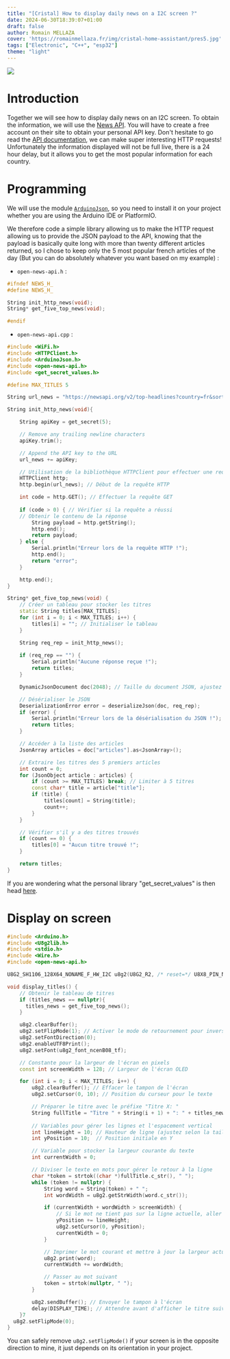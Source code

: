 ```yaml
---
title: "[Cristal] How to display daily news on a I2C screen ?"
date: 2024-06-30T18:39:07+01:00
draft: false
author: Romain MELLAZA
cover: 'https://romainmellaza.fr/img/cristal-home-assistant/pres5.jpg'
tags: ["Electronic", "C++", "esp32"]
theme: "light"
---
```


![](https://i0.wp.com/newsdata.io/blog/wp-content/uploads/2024/01/Snipaste_2021-11-28_13-55-49.jpg?fit=701%2C351&ssl=1)

# Introduction 
Together we will see how to display daily news on an I2C screen. To obtain the information, we will use the [News API](https://newsapi.org/). You will have to create a free account on their site to obtain your personal API key. Don't hesitate to go read the [API documentation](https://newsapi.org/docs), we can make super interesting HTTP requests! Unfortunately the information displayed will not be full live, there is a 24 hour delay, but it allows you to get the most popular information for each country.

# Programming
We will use the module [`ArduinoJson`](https://arduinojson.org/), so you need to install it on your project whether you are using the Arduino IDE or PlatformIO.

We therefore code a simple library allowing us to make the HTTP request allowing us to provide the JSON payload to the API, knowing that the payload is basically quite long with more than twenty different articles returned, so I chose to keep only the 5 most popular french articles of the day (But you can do absolutely whatever you want based on my example) :

* `open-news-api.h` :
```h
#ifndef NEWS_H_
#define NEWS_H_

String init_http_news(void);
String* get_five_top_news(void);

#endif
```

* `open-news-api.cpp` :
```cpp
#include <WiFi.h>
#include <HTTPClient.h>
#include <ArduinoJson.h>
#include <open-news-api.h>
#include <get_secret_values.h>

#define MAX_TITLES 5

String url_news = "https://newsapi.org/v2/top-headlines?country=fr&sortBy=popularity&apiKey=";

String init_http_news(void){

    String apiKey = get_secret(5);

    // Remove any trailing newline characters
    apiKey.trim();

    // Append the API key to the URL
    url_news += apiKey;

    // Utilisation de la bibliothèque HTTPClient pour effectuer une requête GET
    HTTPClient http;
    http.begin(url_news); // Début de la requête HTTP

    int code = http.GET(); // Effectuer la requête GET
    
    if (code > 0) { // Vérifier si la requête a réussi
    // Obtenir le contenu de la réponse
        String payload = http.getString();
        http.end();
        return payload;
    } else {
        Serial.println("Erreur lors de la requête HTTP !");
        http.end();
        return "error";
    }

    http.end();
}

String* get_five_top_news(void) {
    // Créer un tableau pour stocker les titres
    static String titles[MAX_TITLES];
    for (int i = 0; i < MAX_TITLES; i++) {
        titles[i] = ""; // Initialiser le tableau
    }

    String req_rep = init_http_news();
    
    if (req_rep == "") {
        Serial.println("Aucune réponse reçue !");
        return titles;
    }

    DynamicJsonDocument doc(2048); // Taille du document JSON, ajustez si nécessaire

    // Désérialiser le JSON
    DeserializationError error = deserializeJson(doc, req_rep);
    if (error) {
        Serial.println("Erreur lors de la désérialisation du JSON !");
        return titles;
    }

    // Accéder à la liste des articles
    JsonArray articles = doc["articles"].as<JsonArray>();

    // Extraire les titres des 5 premiers articles
    int count = 0;
    for (JsonObject article : articles) {
        if (count >= MAX_TITLES) break; // Limiter à 5 titres
        const char* title = article["title"];
        if (title) {
            titles[count] = String(title);
            count++;
        }
    }

    // Vérifier s'il y a des titres trouvés
    if (count == 0) {
        titles[0] = "Aucun titre trouvé !";
    }

    return titles;
}
```

If you are wondering what the personal library "get_secret_values" is then head [here]().

# Display on screen

```cpp
#include <Arduino.h>
#include <U8g2lib.h>
#include <stdio.h>
#include <Wire.h>
#include <open-news-api.h>

U8G2_SH1106_128X64_NONAME_F_HW_I2C u8g2(U8G2_R2, /* reset=*/ U8X8_PIN_NONE);

void display_titles() {
    // Obtenir le tableau de titres
    if (titles_news == nullptr){
      titles_news = get_five_top_news();
    }

    u8g2.clearBuffer();
    u8g2.setFlipMode(1); // Activer le mode de retournement pour inverser l'affichage
    u8g2.setFontDirection(0);
    u8g2.enableUTF8Print();
    u8g2.setFont(u8g2_font_ncenB08_tf);

    // Constante pour la largeur de l'écran en pixels
    const int screenWidth = 128; // Largeur de l'écran OLED

    for (int i = 0; i < MAX_TITLES; i++) {
        u8g2.clearBuffer(); // Effacer le tampon de l'écran
        u8g2.setCursor(0, 10); // Position du curseur pour le texte

        // Préparer le titre avec le préfixe "Titre X: "
        String fullTitle = "Titre " + String(i + 1) + ": " + titles_news[i];
        
        // Variables pour gérer les lignes et l'espacement vertical
        int lineHeight = 10; // Hauteur de ligne (ajustez selon la taille de police)
        int yPosition = 10;  // Position initiale en Y

        // Variable pour stocker la largeur courante du texte
        int currentWidth = 0;

        // Diviser le texte en mots pour gérer le retour à la ligne
        char *token = strtok((char *)fullTitle.c_str(), " ");
        while (token != nullptr) {
            String word = String(token) + " ";
            int wordWidth = u8g2.getStrWidth(word.c_str());

            if (currentWidth + wordWidth > screenWidth) {
                // Si le mot ne tient pas sur la ligne actuelle, aller à la ligne suivante
                yPosition += lineHeight;
                u8g2.setCursor(0, yPosition);
                currentWidth = 0;
            }

            // Imprimer le mot courant et mettre à jour la largeur actuelle
            u8g2.print(word);
            currentWidth += wordWidth;

            // Passer au mot suivant
            token = strtok(nullptr, " ");
        }

        u8g2.sendBuffer(); // Envoyer le tampon à l'écran
        delay(DISPLAY_TIME); // Attendre avant d'afficher le titre suivant
    }7
  u8g2.setFlipMode(0);
}
```

You can safely remove `u8g2.setFlipMode()` if your screen is in the opposite direction to mine, it just depends on its orientation in your project.